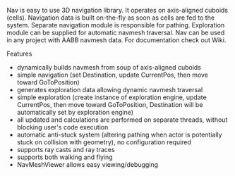 Nav is easy to use 3D navigation library. It operates on axis-aligned cuboids (cells). Navigation data is built on-the-fly as soon as cells are fed to the system. Separate navigation module is responsible for pathing. Exploration module can be supplied for automatic navmesh traversal. Nav can be used in any project with AABB navmesh data.
For documentation check out Wiki.

Features
* dynamically builds navmesh from soup of axis-aligned cuboids
* simple navigation (set Destination, update CurrentPos, then move toward GoToPosition)
* generates exploration data allowing dynamic navmesh traversal
* simple exploration (create instance of exploration engine, update CurrentPos, then move toward GoToPosition, Destination will be automatically set by exploration engine)
* all updated and calculations are performed on separate threads, without blocking user's code execution
* automatic anti-stuck system (altering pathing when actor is potentially stuck on collision with geometry), no configuration required
* supports ray casts and ray traces
* supports both walking and flying
* NavMeshViewer allows easy viewing/debugging
